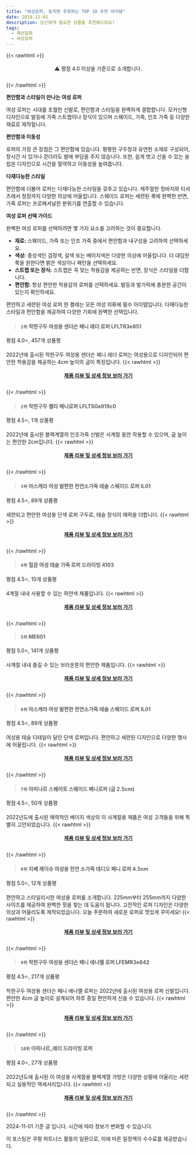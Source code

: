 ```yaml
---
title: "여성로퍼, 놓치면 후회하는 TOP 10 추천 아이템"
date: 2024-11-01
description: 당신에게 필요한 상품을 추천해드려요!
tags:
  - 패션잡화
  - 여성로퍼
---
```

{{< rawhtml >}}<div class="toc" style="text-align: center; height: 50px; line-height: 2;">  <p>⚠️ 평점 4.0 이상을 기준으로 소개합니다.<br></p></div> {{< /rawhtml >}}

**편안함과 스타일이 만나는 여성 로퍼**

여성 로퍼는 시대를 초월한 신발로, 편안함과 스타일을 완벽하게 결합합니다. 모카신형 디자인으로 발등에 가죽 스트랩이나 장식이 있으며 스웨이드, 가죽, 인조 가죽 등 다양한 재료로 제작됩니다.

**편안함과 이동성**

로퍼의 가장 큰 장점은 그 편안함에 있습니다. 평평한 구두창과 유연한 소재로 구성되어, 장시간 서 있거나 걷더라도 발에 부담을 주지 않습니다. 또한, 쉽게 벗고 신을 수 있는 슬립온 디자인으로 시간을 절약하고 이동성을 높여줍니다.

**다재다능한 스타일**

편안함에 더불어 로퍼는 다재다능한 스타일을 갖추고 있습니다. 캐주얼한 청바지와 티셔츠에서 정장까지 다양한 의상에 어울립니다. 스웨이드 로퍼는 세련된 룩에 완벽한 반면, 가죽 로퍼는 프로페셔널한 분위기를 연출할 수 있습니다.

**여성 로퍼 선택 가이드**

완벽한 여성 로퍼를 선택하려면 몇 가지 요소를 고려하는 것이 중요합니다.

* **재료:** 스웨이드, 가죽 또는 인조 가죽 중에서 편안함과 내구성을 고려하여 선택하세요.
* **색상:** 중성색인 검정색, 갈색 또는 베이지색은 다양한 의상에 어울립니다. 더 대담한 룩을 원한다면 밝은 색상이나 패턴을 선택하세요.
* **스트랩 또는 장식:** 스트랩은 꼭 맞는 착용감을 제공하는 반면, 장식은 스타일을 더합니다.
* **편안함:** 항상 편안한 착용감의 로퍼를 선택하세요. 발등과 발가락에 충분한 공간이 있는지 확인하세요.

편안하고 세련된 여성 로퍼 한 켤레는 모든 여성 의류에 필수 아이템입니다. 다재다능한 스타일과 편안함을 제공하여 다양한 기회에 완벽한 선택입니다.


>#### `1위` 착한구두 여성용 샌더슨 페니 레더 로퍼 LFLTR3e851
평점 4.0⭐, 457개 상품평

2022년에 출시된 착한구두 여성용 샌더슨 페니 레더 로퍼는 여성용으로 디자인되어 편안한 착용감을 제공하는 4cm 높이의 굽이 특징입니다.
{{< rawhtml >}}<div class="toc" style="text-align: center; height: 50px; line-height: 2;"><p><b><a href="https://link.coupang.com/re/AFFSDP?lptag=AF5033054&pageKey=6868009336&itemId=16420793389&vendorItemId=83611697493&traceid=V0-153-36b496159618bb29&requestid=20241101131138053304094462&token=31850C%7CMIXED">제품 리뷰 및 상세 정보 보러 가기</a></b><br></p> </div>{{< /rawhtml >}}

>#### `2위` 착한구두 켈타 페니로퍼 LFLTS0a919c0
평점 4.5⭐, 1개 상품평

2022년에 출시된 블랙계열의 인조가죽 신발은 사계절 동안 착용할 수 있으며, 굽 높이는 편안한 2cm입니다.
{{< rawhtml >}}<div class="toc" style="text-align: center; height: 50px; line-height: 2;"><p><b><a href="https://link.coupang.com/re/AFFSDP?lptag=AF5033054&pageKey=285400333&itemId=272685832&vendorItemId=5268203296&traceid=V0-153-041c9dfa808cc627&requestid=20241101131138053304094462&token=31850C%7CMIXED">제품 리뷰 및 상세 정보 보러 가기</a></b><br></p> </div>{{< /rawhtml >}}

>#### `3위` 마스케라 여성 발편한 천연소가죽 테슬 스웨이드 로퍼 IL01
평점 4.5⭐, 89개 상품평

세련되고 편안한 여성용 단색 로퍼 구두로, 태슬 장식이 매력을 더합니다.
{{< rawhtml >}}<div class="toc" style="text-align: center; height: 50px; line-height: 2;"><p><b><a href="https://link.coupang.com/re/AFFSDP?lptag=AF5033054&pageKey=7088481159&itemId=17656534062&vendorItemId=87186363521&traceid=V0-153-884709d5bd87d315&clickBeacon=63f33150-9807-11ef-a50b-d231041a5377%7E3&requestid=20241101131138053304094462&token=31850C%7CMIXED">제품 리뷰 및 상세 정보 보러 가기</a></b><br></p> </div>{{< /rawhtml >}}

>#### `4위` 힐끔 여성 태슬 가죽 로퍼 드라이빙 4103
평점 4.5⭐, 10개 상품평

4계절 내내 사용할 수 있는 하얀색 제품입니다.
{{< rawhtml >}}<div class="toc" style="text-align: center; height: 50px; line-height: 2;"><p><b><a href="https://link.coupang.com/re/AFFSDP?lptag=AF5033054&pageKey=7975027734&itemId=22104935631&vendorItemId=89151888574&traceid=V0-153-57de1a31be05d659&clickBeacon=63f33150-9807-11ef-8236-fd75ff143754%7E3&requestid=20241101131138053304094462&token=31850C%7CMIXED">제품 리뷰 및 상세 정보 보러 가기</a></b><br></p> </div>{{< /rawhtml >}}

>#### `5위` ME601
평점 5.0⭐, 141개 상품평

사계절 내내 즐길 수 있는 브라운톤의 편안한 제품입니다.
{{< rawhtml >}}<div class="toc" style="text-align: center; height: 50px; line-height: 2;"><p><b><a href="https://link.coupang.com/re/AFFSDP?lptag=AF5033054&pageKey=8316110168&itemId=24000050965&vendorItemId=91020918615&traceid=V0-153-2eb1f31b8d9dcfa3&requestid=20241101131138053304094462&token=31850C%7CMIXED">제품 리뷰 및 상세 정보 보러 가기</a></b><br></p> </div>{{< /rawhtml >}}

>#### `6위` 마스케라 여성 발편한 천연소가죽 테슬 스웨이드 로퍼 IL01
평점 4.5⭐, 89개 상품평

여성용 태슬 디테일이 달린 단색 로퍼입니다. 편안하고 세련된 디자인으로 다양한 행사에 어울립니다.
{{< rawhtml >}}<div class="toc" style="text-align: center; height: 50px; line-height: 2;"><p><b><a href="https://link.coupang.com/re/AFFSDP?lptag=AF5033054&pageKey=7088481159&itemId=17656534088&vendorItemId=87186363542&traceid=V0-153-884709d5bd87d315&clickBeacon=63f35860-9807-11ef-9d9d-7923851c1032%7E3&requestid=20241101131138053304094462&token=31850C%7CMIXED">제품 리뷰 및 상세 정보 보러 가기</a></b><br></p> </div>{{< /rawhtml >}}

>#### `7위` 아피나르 스퀘어토 스웨이드 페니로퍼 (굽 2.5cm)
평점 4.5⭐, 50개 상품평

2022년도에 출시된 매력적인 베이지 색상의 이 사계절용 제품은 여성 고객들을 위해 특별히 고안되었습니다.
{{< rawhtml >}}<div class="toc" style="text-align: center; height: 50px; line-height: 2;"><p><b><a href="https://link.coupang.com/re/AFFSDP?lptag=AF5033054&pageKey=6748038279&itemId=15773361102&vendorItemId=82986661671&traceid=V0-153-11cbc9a3e6851428&requestid=20241101131138053304094462&token=31850C%7CMIXED">제품 리뷰 및 상세 정보 보러 가기</a></b><br></p> </div>{{< /rawhtml >}}

>#### `8위` 지쎄 제이슈 여성용 천연 소가죽 데디오 페니 로퍼 4.5cm
평점 5.0⭐, 12개 상품평

편안하고 스타일리시한 여성용 로퍼를 소개합니다. 225mm부터 255mm까지 다양한 사이즈를 제공하여 완벽한 핏을 찾는 데 도움이 됩니다. 고전적인 로퍼 디자인은 다양한 의상과 어울리도록 제작되었습니다. 오늘 주문하여 새로운 로퍼로 멋있게 꾸미세요!
{{< rawhtml >}}<div class="toc" style="text-align: center; height: 50px; line-height: 2;"><p><b><a href="https://link.coupang.com/re/AFFSDP?lptag=AF5033054&pageKey=7883955306&itemId=21567615898&vendorItemId=88729444375&traceid=V0-153-35a90613bac052d7&clickBeacon=63f35860-9807-11ef-b0a4-fca8c0718d44%7E3&requestid=20241101131138053304094462&token=31850C%7CMIXED">제품 리뷰 및 상세 정보 보러 가기</a></b><br></p> </div>{{< /rawhtml >}}

>#### `9위` 착한구두 여성용 샌더슨 페니 에나멜 로퍼 LFEMR3e842
평점 4.5⭐, 217개 상품평

착한구두 여성용 샌더슨 페니 에나멜 로퍼는 2022년에 출시된 여성용 로퍼 신발입니다. 편안한 4cm 굽 높이로 설계되어 하루 종일 편안하게 신을 수 있습니다.
{{< rawhtml >}}<div class="toc" style="text-align: center; height: 50px; line-height: 2;"><p><b><a href="https://link.coupang.com/re/AFFSDP?lptag=AF5033054&pageKey=6868009208&itemId=16420792697&vendorItemId=83611696881&traceid=V0-153-e77988c4bd03cf96&requestid=20241101131138053304094462&token=31850C%7CMIXED">제품 리뷰 및 상세 정보 보러 가기</a></b><br></p> </div>{{< /rawhtml >}}

>#### `10위` 아피나르_레더 드라이빙 로퍼
평점 4.0⭐, 27개 상품평

2022년도에 출시된 이 여성용 사계절용 블랙계열 가방은 다양한 상황에 어울리는 세련되고 실용적인 액세서리입니다.
{{< rawhtml >}}<div class="toc" style="text-align: center; height: 50px; line-height: 2;"><p><b><a href="https://link.coupang.com/re/AFFSDP?lptag=AF5033054&pageKey=6776292970&itemId=15923311079&vendorItemId=83130573874&traceid=V0-153-01116b92379da0de&requestid=20241101131138053304094462&token=31850C%7CMIXED">제품 리뷰 및 상세 정보 보러 가기</a></b><br></p> </div>{{< /rawhtml >}}


2024-11-01 기준 글 입니다.
시간에 따라 정보가 변화할 수 있습니다.

이 포스팅은 쿠팡 파트너스 활동의 일환으로, 이에 따른 일정액의 수수료를 제공받습니다.